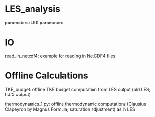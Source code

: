 # LES_analysis

parameters: LES parameters

# IO

read_in_netcdf4: example for reading in NetCDF4 files



# Offline Calculations

TKE_budget: offline TKE budget computation from LES output (old LES; hdf5 output)

thermodynamics_1.py: offline thermodynamic computations (Clausius Clapeyron by Magnus Formula; saturation adjustment) as in LES

